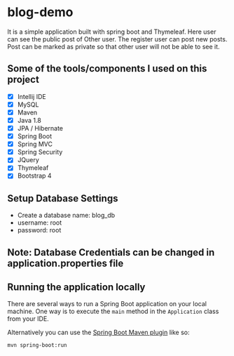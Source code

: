 # blog-demo
It is a simple application built with spring boot and Thymeleaf. 
Here user can see the public post of Other user.
The register user can post new posts. Post can be marked as private so that other user will 
not be able to see it.  

## Some of the tools/components I used on this project
- [x] Intellij IDE
- [x] MySQL
- [x] Maven
- [x] Java 1.8
- [x] JPA / Hibernate
- [x] Spring Boot
- [x] Spring MVC
- [x] Spring Security
- [x] JQuery
- [x] Thymeleaf
- [x] Bootstrap 4

## Setup Database Settings
   - Create a database name: blog_db
   - username: root
   - password: root
## Note: Database Credentials can be changed in application.properties file

## Running the application locally

There are several ways to run a Spring Boot application on your local machine. One way is to execute the `main` method in the `Application` class from your IDE.

Alternatively you can use the [Spring Boot Maven plugin](https://docs.spring.io/spring-boot/docs/current/reference/html/build-tool-plugins-maven-plugin.html) like so:

```shell
mvn spring-boot:run
```